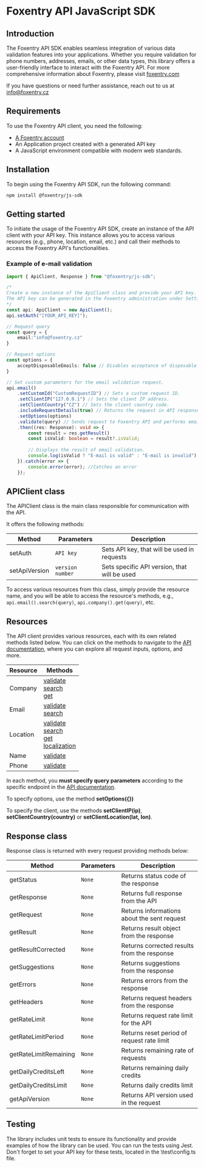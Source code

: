 # Foxentry API JavaScript SDK

## Introduction
The Foxentry API SDK enables seamless integration of various data validation features into your applications. Whether you require validation for phone numbers, addresses, emails, or other data types, this library offers a user-friendly interface to interact with the Foxentry API. For more comprehensive information about Foxentry, please visit [foxentry.com](https://foxentry.com/)

If you have questions or need further assistance, reach out to us at [info@foxentry.cz](mailto:info@foxentry.cz)

## Requirements
To use the Foxentry API client, you need the following:
-   [A Foxentry account](https://app.foxentry.com/registration)
-   An Application project created with a generated API key
-   A JavaScript environment compatible with modern web standards.

## Installation

To begin using the Foxentry API SDK, run the following command:

```bash
npm install @foxentry/js-sdk
```

## Getting started

To initiate the usage of the Foxentry API SDK, create an instance of the API client with your API key. This instance allows you to access various resources (e.g., phone, location, email, etc.) and call their methods to access the Foxentry API's functionalities.

### Example of e-mail validation
```typescript
import { ApiClient, Response } from "@foxentry/js-sdk";

/*
Create a new instance of the ApiClient class and provide your API key.
The API key can be generated in the Foxentry administration under Settings > API Keys section.
*/
const api: ApiClient = new ApiClient();
api.setAuth("[YOUR_API_KEY]");

// Request query
const query = {
    email:"info@foxentry.cz"
}

// Request options
const options = {
    acceptDisposableEmails: false // Disables acceptance of disposable emails.
}

// Set custom parameters for the email validation request.
api.email()
    .setCustomId("CustomRequestID") // Sets a custom request ID.
    .setClientIP("127.0.0.1") // Sets the client IP address.
    .setClientCountry("CZ") // Sets the client country code.
    .includeRequestDetails(true) // Returns the request in API response
    .setOptions(options)
    .validate(query) // Sends request to Foxentry API and performs email validation.
    .then((res: Response): void => {
        const result = res.getResult()
        const isValid: boolean = result?.isValid;
        
        // Displays the result of email validation.
        console.log(isValid ? "E-mail is valid" : "E-mail is invalid");
    }).catch(error => {
        console.error(error); //Catches an error
    });
```

## APIClient class

The APIClient class is the main class responsible for communication with the API.

It offers the following methods:

| Method                | Parameters       | Description                                  |
|-----------------------|------------------|----------------------------------------------|
| setAuth               | `API key`        | Sets API key, that will be used in requests  |
| setApiVersion         | `version number` | Sets specific API version, that will be used |

To access various resources from this class, simply provide the resource name, and you will be able to access the resource's methods, e.g., `api.email().search(query)`, `api.company().get(query)`, etc.

## Resources

The API client provides various resources, each with its own related methods listed below. You can click on the methods to navigate to the [API documentation](https://foxentry.dev/), where you can explore all request inputs, options, and more.

| Resource | Methods                                                                                                                                                                                                                                               |
| -------- |-------------------------------------------------------------------------------------------------------------------------------------------------------------------------------------------------------------------------------------------------------|
| Company | [validate](https://foxentry.dev/reference/validatecompanydata)<br>[search](https://foxentry.dev/reference/companysearch)<br>[get](https://foxentry.dev/reference/getcompanydata)                                                                      |
| Email   | [validate](https://foxentry.dev/reference/validateemail)<br>[search](https://foxentry.dev/reference/emailsearch)                                                                                                                                      |
| Location | [validate](https://foxentry.dev/reference/locationvalidation)<br>[search](https://foxentry.dev/reference/locationsearch)<br>[get](https://foxentry.dev/reference/locationget)<br> [localization](https://foxentry.dev/reference/locationlocalization) |
| Name   | [validate](https://foxentry.dev/reference/namevalidation)                                                                                                                                                                                             |
| Phone   | [validate](https://foxentry.dev/reference/validatephonenumber)                                                                                                                                                                                        |

In each method, you **must specify query parameters** according to the specific endpoint in the [API documentation](https://foxentry.dev/).

To specify options, use the method **setOptions({})**

To specify the client, use the methods **setClientIP(ip)**, **setClientCountry(country)** or **setClientLocation(lat, lon)**.

## Response class

Response class is returned with every request providing methods below:

| Method             | Parameters | Description                                 |
|--------------------| --------- |---------------------------------------------|
| getStatus          | `None` | Returns status code of the response         |
| getResponse        | `None` | Returns full response from the API          |
| getRequest         | `None` | Returns informations about the sent request |
| getResult          | `None` | Returns result object from the response     |
| getResultCorrected | `None` | Returns corrected results from the response |
| getSuggestions     | `None` | Returns suggestions from the response       |
| getErrors          | `None` | Returns errors from the response            |
| getHeaders         | `None` | Returns request headers from the response   |
| getRateLimit       | `None` | Returns request rate limit for the API      |
| getRateLimitPeriod | `None` | Returns reset period of request rate limit  |
| getRateLimitRemaining | `None` | Returns remaining rate of requests          |
| getDailyCreditsLeft | `None` | Returns remaining daily credits             |
| getDailyCreditsLimit | `None` | Returns daily credits limit                 |
| getApiVersion | `None` | Returns API version used in the request     |

## Testing

The library includes unit tests to ensure its functionality and provide examples of how the library can be used. You can run the tests using Jest. Don't forget to set your API key for these tests, located in the \test\config.ts file.
